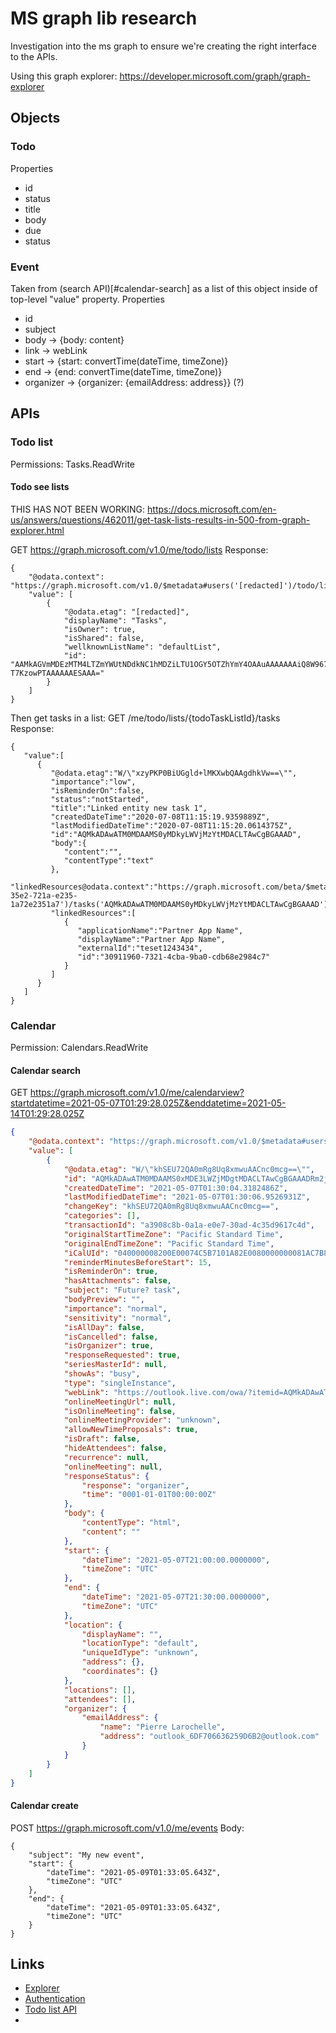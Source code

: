 # MS graph lib research
Investigation into the ms graph to ensure we're creating the right interface to the APIs.

Using this graph explorer: https://developer.microsoft.com/graph/graph-explorer

## Objects
### Todo
Properties
* id
* status
* title
* body
* due
* status
### Event
Taken from (search API)[#calendar-search] as a list of this object inside of top-level "value" property.
Properties
* id
* subject
* body -> {body: content}
* link -> webLink
* start -> {start: convertTime(dateTime, timeZone)}
* end -> {end: convertTime(dateTime, timeZone)}
* organizer -> {organizer: {emailAddress: address}} (?)

## APIs
### Todo list
Permissions: Tasks.ReadWrite
#### Todo see lists
THIS HAS NOT BEEN WORKING: https://docs.microsoft.com/en-us/answers/questions/462011/get-task-lists-results-in-500-from-graph-explorer.html

GET https://graph.microsoft.com/v1.0/me/todo/lists
Response:
```
{
    "@odata.context": "https://graph.microsoft.com/v1.0/$metadata#users('[redacted]')/todo/lists",
    "value": [
        {
            "@odata.etag": "[redacted]",
            "displayName": "Tasks",
            "isOwner": true,
            "isShared": false,
            "wellknownListName": "defaultList",
            "id": "AAMkAGVmMDEzMTM4LTZmYWUtNDdkNC1hMDZiLTU1OGY5OTZhYmY4OAAuAAAAAAAiQ8W967B7TKBjgx9rVEURAQAiIsqMbYjsT5e-T7KzowPTAAAAAAESAAA="
        }
    ]
}
```

Then get tasks in a list:
GET /me/todo/lists/{todoTaskListId}/tasks
Response:
```
{
   "value":[
      {
         "@odata.etag":"W/\"xzyPKP0BiUGgld+lMKXwbQAAgdhkVw==\"",
         "importance":"low",
         "isReminderOn":false,
         "status":"notStarted",
         "title":"Linked entity new task 1",
         "createdDateTime":"2020-07-08T11:15:19.9359889Z",
         "lastModifiedDateTime":"2020-07-08T11:15:20.0614375Z",
         "id":"AQMkADAwATM0MDAAMS0yMDkyLWVjMzYtMDACLTAwCgBGAAAD",
         "body":{
            "content":"",
            "contentType":"text"
         },
         "linkedResources@odata.context":"https://graph.microsoft.com/beta/$metadata#users('todoservicetest2412201901%40outlook.com')/todo/lists('35e2-35e2-721a-e235-1a72e2351a7')/tasks('AQMkADAwATM0MDAAMS0yMDkyLWVjMzYtMDACLTAwCgBGAAAD')/linkedResources",
         "linkedResources":[
            {
               "applicationName":"Partner App Name",
               "displayName":"Partner App Name",
               "externalId":"teset1243434",
               "id":"30911960-7321-4cba-9ba0-cdb68e2984c7"
            }
         ]
      }
   ]
}
```

### Calendar
Permission: Calendars.ReadWrite
#### Calendar search
GET https://graph.microsoft.com/v1.0/me/calendarview?startdatetime=2021-05-07T01:29:28.025Z&enddatetime=2021-05-14T01:29:28.025Z

```json
{
    "@odata.context": "https://graph.microsoft.com/v1.0/$metadata#users('pierre%40larochelle.io')/calendarView",
    "value": [
        {
            "@odata.etag": "W/\"khSEU72QA0mRg8Uq8xmwuAACnc0mcg==\"",
            "id": "AQMkADAwATM0MDAAMS0xMDE3LWZjMDgtMDACLTAwCgBGAAADRm2j_Ij4P0eT30FgtOJmbAcAkhSEU72QA0mRg8Uq8xmwuAAAAgENAAAAkhSEU72QA0mRg8Uq8xmwuAACndCj8wAAAA==",
            "createdDateTime": "2021-05-07T01:30:04.3182486Z",
            "lastModifiedDateTime": "2021-05-07T01:30:06.9526931Z",
            "changeKey": "khSEU72QA0mRg8Uq8xmwuAACnc0mcg==",
            "categories": [],
            "transactionId": "a3908c8b-0a1a-e0e7-30ad-4c35d9617c4d",
            "originalStartTimeZone": "Pacific Standard Time",
            "originalEndTimeZone": "Pacific Standard Time",
            "iCalUId": "040000008200E00074C5B7101A82E0080000000081AC7B81E042D701000000000000000010000000D59A250A59BF624392748C31F0800437",
            "reminderMinutesBeforeStart": 15,
            "isReminderOn": true,
            "hasAttachments": false,
            "subject": "Future? task",
            "bodyPreview": "",
            "importance": "normal",
            "sensitivity": "normal",
            "isAllDay": false,
            "isCancelled": false,
            "isOrganizer": true,
            "responseRequested": true,
            "seriesMasterId": null,
            "showAs": "busy",
            "type": "singleInstance",
            "webLink": "https://outlook.live.com/owa/?itemid=AQMkADAwATM0MDAAMS0xMDE3LWZjMDgtMDACLTAwCgBGAAADRm2j%2BIj4P0eT30FgtOJmbAcAkhSEU72QA0mRg8Uq8xmwuAAAAgENAAAAkhSEU72QA0mRg8Uq8xmwuAACndCj8wAAAA%3D%3D&exvsurl=1&path=/calendar/item",
            "onlineMeetingUrl": null,
            "isOnlineMeeting": false,
            "onlineMeetingProvider": "unknown",
            "allowNewTimeProposals": true,
            "isDraft": false,
            "hideAttendees": false,
            "recurrence": null,
            "onlineMeeting": null,
            "responseStatus": {
                "response": "organizer",
                "time": "0001-01-01T00:00:00Z"
            },
            "body": {
                "contentType": "html",
                "content": ""
            },
            "start": {
                "dateTime": "2021-05-07T21:00:00.0000000",
                "timeZone": "UTC"
            },
            "end": {
                "dateTime": "2021-05-07T21:30:00.0000000",
                "timeZone": "UTC"
            },
            "location": {
                "displayName": "",
                "locationType": "default",
                "uniqueIdType": "unknown",
                "address": {},
                "coordinates": {}
            },
            "locations": [],
            "attendees": [],
            "organizer": {
                "emailAddress": {
                    "name": "Pierre Larochelle",
                    "address": "outlook_6DF706636259D6B2@outlook.com"
                }
            }
        }
    ]
}
```

#### Calendar create
POST https://graph.microsoft.com/v1.0/me/events
Body:
```
{
    "subject": "My new event",
    "start": {
        "dateTime": "2021-05-09T01:33:05.643Z",
        "timeZone": "UTC"
    },
    "end": {
        "dateTime": "2021-05-09T01:33:05.643Z",
        "timeZone": "UTC"
    }
}
```

## Links
* [Explorer](https://developer.microsoft.com/en-us/graph/graph-explorer)
* [Authentication](https://docs.microsoft.com/en-us/azure/active-directory/develop/v2-oauth2-auth-code-flow)
* [Todo list API](https://docs.microsoft.com/en-us/graph/api/todotasklist-list-tasks?view=graph-rest-1.0&tabs=http)
* 
